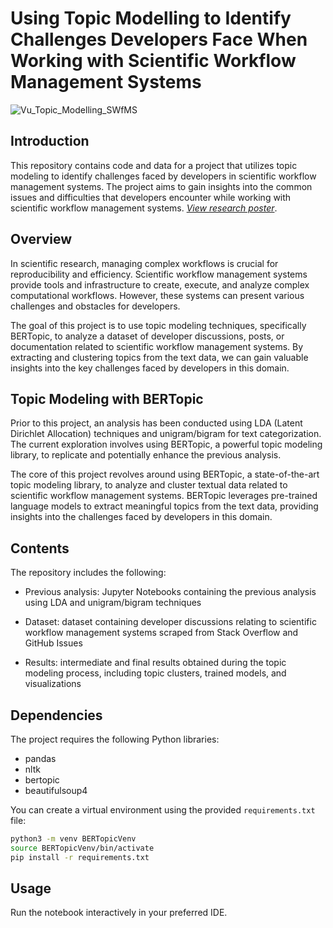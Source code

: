 # **Using Topic Modelling to Identify Challenges Developers Face When Working with Scientific Workflow Management Systems**
![Vu_Topic_Modelling_SWfMS](https://github.com/chii-vu/Topic-Modeling-SWfMS-Posts/assets/115325256/c5cd81dd-ac1c-4ade-a625-e64fc4d89914)

## Introduction

This repository contains code and data for a project that utilizes topic modeling to identify challenges faced by developers in scientific workflow management systems. The project aims to gain insights into the common issues and difficulties that developers encounter while working with scientific workflow management systems. [*View research poster*](Vu_Topic_Modelling_SWfMS_36x48.pdf).

## Overview

In scientific research, managing complex workflows is crucial for reproducibility and efficiency. Scientific workflow management systems provide tools and infrastructure to create, execute, and analyze complex computational workflows. However, these systems can present various challenges and obstacles for developers.

The goal of this project is to use topic modeling techniques, specifically BERTopic, to analyze a dataset of developer discussions, posts, or documentation related to scientific workflow management systems. By extracting and clustering topics from the text data, we can gain valuable insights into the key challenges faced by developers in this domain.

## Topic Modeling with BERTopic

Prior to this project, an analysis has been conducted using LDA (Latent Dirichlet Allocation) techniques and unigram/bigram for text categorization. The current exploration involves using BERTopic, a powerful topic modeling library, to replicate and potentially enhance the previous analysis.

The core of this project revolves around using BERTopic, a state-of-the-art topic modeling library, to analyze and cluster textual data related to scientific workflow management systems. BERTopic leverages pre-trained language models to extract meaningful topics from the text data, providing insights into the challenges faced by developers in this domain.

## Contents

The repository includes the following:

- Previous analysis: Jupyter Notebooks containing the previous analysis using LDA and unigram/bigram techniques

- Dataset: dataset containing developer discussions relating to scientific workflow management systems scraped from Stack Overflow and GitHub Issues

- Results: intermediate and final results obtained during the topic modeling process, including topic clusters, trained models, and visualizations

## Dependencies

The project requires the following Python libraries:

- pandas
- nltk
- bertopic
- beautifulsoup4

You can create a virtual environment using the provided `requirements.txt` file:

```bash
python3 -m venv BERTopicVenv
source BERTopicVenv/bin/activate
pip install -r requirements.txt
```

## Usage

Run the notebook interactively in your preferred IDE.
